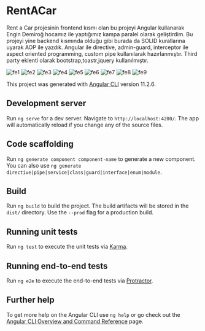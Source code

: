 # RentACar

Rent a Car projesinin frontend kısmı olan bu projeyi Angular kullanarak Engin Demiroğ hocamız ile yaptığımız kampa paralel olarak geliştirdim.
Bu projeyi yine backend kısmında olduğu gibi burada da SOLID kurallarına uyarak AOP ile yazdık. Angular ile directive, admin-guard, interceptor ile aspect oriented programming, custom pipe kullanılarak hazırlanmıştır. Third party eklenti olarak bootstrap,toastr,jquery kullanılmıştır.

![fe1](https://user-images.githubusercontent.com/59077389/118627272-3ed49100-b7d4-11eb-8a79-68f25e6d5085.JPG)
![fe2](https://user-images.githubusercontent.com/59077389/118627279-3f6d2780-b7d4-11eb-8ff2-ff6cbc5b356b.JPG)
![fe3](https://user-images.githubusercontent.com/59077389/118627282-4136eb00-b7d4-11eb-9c62-06d0a1261bee.JPG)
![fe4](https://user-images.githubusercontent.com/59077389/118627286-4136eb00-b7d4-11eb-9b02-14f0a2214f72.JPG)
![fe5](https://user-images.githubusercontent.com/59077389/118627291-42681800-b7d4-11eb-9a31-069bcf9ccec5.JPG)
![fe6](https://user-images.githubusercontent.com/59077389/118627293-4300ae80-b7d4-11eb-88d0-13de60e3d5c2.JPG)
![fe7](https://user-images.githubusercontent.com/59077389/118627296-4300ae80-b7d4-11eb-9cd5-339d48edba7c.JPG)
![fe8](https://user-images.githubusercontent.com/59077389/118627298-43994500-b7d4-11eb-8366-f654fda78ab6.JPG)
![fe9](https://user-images.githubusercontent.com/59077389/118627300-43994500-b7d4-11eb-8fb0-269c7832b3ea.JPG)

This project was generated with [Angular CLI](https://github.com/angular/angular-cli) version 11.2.6.

## Development server

Run `ng serve` for a dev server. Navigate to `http://localhost:4200/`. The app will automatically reload if you change any of the source files.

## Code scaffolding

Run `ng generate component component-name` to generate a new component. You can also use `ng generate directive|pipe|service|class|guard|interface|enum|module`.

## Build

Run `ng build` to build the project. The build artifacts will be stored in the `dist/` directory. Use the `--prod` flag for a production build.

## Running unit tests

Run `ng test` to execute the unit tests via [Karma](https://karma-runner.github.io).

## Running end-to-end tests

Run `ng e2e` to execute the end-to-end tests via [Protractor](http://www.protractortest.org/).

## Further help

To get more help on the Angular CLI use `ng help` or go check out the [Angular CLI Overview and Command Reference](https://angular.io/cli) page.
